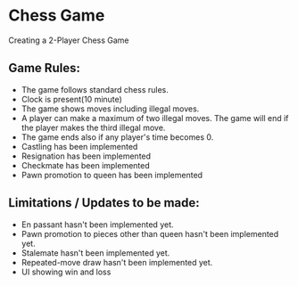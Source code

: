 # Chess Game
Creating a 2-Player Chess Game
## Game Rules:
- The game follows standard chess rules.
- Clock is present(10 minute)
- The game shows moves including illegal moves.
- A player can make a maximum of two illegal moves. The game will end if the player makes the third illegal move.
- The game ends also if any player's time becomes 0.
- Castling has been implemented
- Resignation has been implemented
- Checkmate has been implemented
- Pawn promotion to queen has been implemented
## Limitations / Updates to be made:
- En passant hasn't been implemented yet.
- Pawn promotion to pieces other than queen hasn't been implemented yet.
- Stalemate hasn't been implemented yet.
- Repeated-move draw hasn't been implemented yet.
- UI showing win and loss